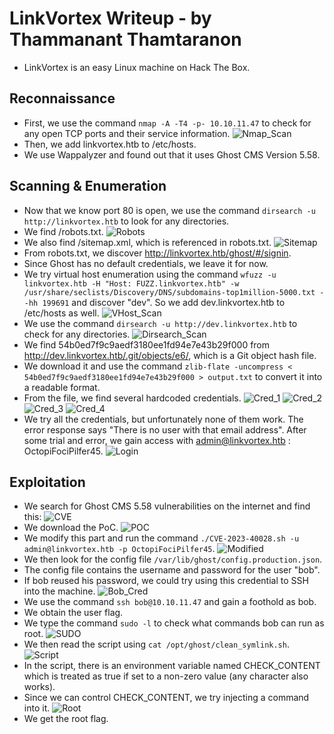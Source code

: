 # LinkVortex Writeup - by Thammanant Thamtaranon
  - LinkVortex is an easy Linux machine on Hack The Box.

## Reconnaissance
  - First, we use the command `nmap -A -T4 -p- 10.10.11.47` to check for any open TCP ports and their service information.
![Nmap_Scan](Nmap_Scan.png)
  - Then, we add linkvortex.htb to /etc/hosts.
  - We use Wappalyzer and found out that it uses Ghost CMS Version 5.58.

## Scanning & Enumeration
  - Now that we know port 80 is open, we use the command `dirsearch -u http://linkvortex.htb` to look for any directories.
  - We find /robots.txt.
![Robots](Robots.png)
  - We also find /sitemap.xml, which is referenced in robots.txt.
![Sitemap](Sitemap.png)
  - From robots.txt, we discover http://linkvortex.htb/ghost/#/signin.
  - Since Ghost has no default credentials, we leave it for now.
  - We try virtual host enumeration using the command `wfuzz -u linkvortex.htb -H "Host: FUZZ.linkvortex.htb" -w /usr/share/seclists/Discovery/DNS/subdomains-top1million-5000.txt --hh 199691` and discover "dev". So we add dev.linkvortex.htb to /etc/hosts as well.
![VHost_Scan](VHost_Scan.png)
  - We use the command `dirsearch -u http://dev.linkvortex.htb` to check for any directories.
![Dirsearch_Scan](Dirsearch_Scan.png)
  - We find 54b0ed7f9c9aedf3180ee1fd94e7e43b29f000 from http://dev.linkvortex.htb/.git/objects/e6/, which is a Git object hash file.
  - We download it and use the command `zlib-flate -uncompress < 54b0ed7f9c9aedf3180ee1fd94e7e43b29f000 > output.txt` to convert it into a readable format.
  - From the file, we find several hardcoded credentials.
![Cred_1](Cred_1.png)
![Cred_2](Cred_1.png)
![Cred_3](Cred_1.png)
![Cred_4](Cred_1.png)
  - We try all the credentials, but unfortunately none of them work. The error response says "There is no user with that email address". After some trial and error, we gain access with admin@linkvortex.htb : OctopiFociPilfer45.
![Login](Login.png)

## Exploitation
  - We search for Ghost CMS 5.58 vulnerabilities on the internet and find this:
![CVE](CVE.png)
  - We download the PoC.
![POC](POC.png)
  - We modify this part and run the command `./CVE-2023-40028.sh -u admin@linkvortex.htb -p OctopiFociPilfer45`.
![Modified](Modified.png)
  - We then look for the config file `/var/lib/ghost/config.production.json`.
  - The config file contains the username and password for the user "bob".
  - If bob reused his password, we could try using this credential to SSH into the machine.
![Bob_Cred](Bob_Cred.png)
  - We use the command `ssh bob@10.10.11.47` and gain a foothold as bob.
  - We obtain the user flag.
  - We type the command `sudo -l` to check what commands bob can run as root.
![SUDO](SUDO.png)
  - We then read the script using `cat /opt/ghost/clean_symlink.sh`.
![Script](Script.png)
  - In the script, there is an environment variable named CHECK_CONTENT which is treated as true if set to a non-zero value (any character also works).
  - Since we can control CHECK_CONTENT, we try injecting a command into it.
![Root](Root.png)
  - We get the root flag.
